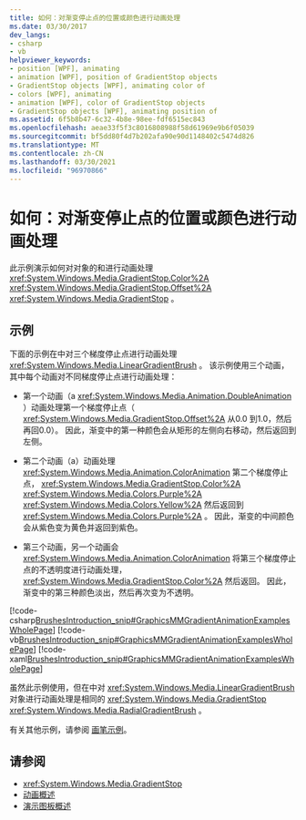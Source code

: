 ```yaml
---
title: 如何：对渐变停止点的位置或颜色进行动画处理
ms.date: 03/30/2017
dev_langs:
- csharp
- vb
helpviewer_keywords:
- position [WPF], animating
- animation [WPF], position of GradientStop objects
- GradientStop objects [WPF], animating color of
- colors [WPF], animating
- animation [WPF], color of GradientStop objects
- GradientStop objects [WPF], animating position of
ms.assetid: 6f5b8b47-6c32-4b8e-98ee-fdf6515ec843
ms.openlocfilehash: aeae33f5f3c8016808988f58d61969e9b6f05039
ms.sourcegitcommit: bf5dd80f4d7b202afa90e90d1148402c5474d826
ms.translationtype: MT
ms.contentlocale: zh-CN
ms.lasthandoff: 03/30/2021
ms.locfileid: "96970866"
---
```

# <a name="how-to-animate-the-position-or-color-of-a-gradient-stop"></a>如何：对渐变停止点的位置或颜色进行动画处理
此示例演示如何对对象的和进行动画处理 <xref:System.Windows.Media.GradientStop.Color%2A> <xref:System.Windows.Media.GradientStop.Offset%2A> <xref:System.Windows.Media.GradientStop> 。  
  
## <a name="example"></a>示例  
 下面的示例在中对三个梯度停止点进行动画处理 <xref:System.Windows.Media.LinearGradientBrush> 。 该示例使用三个动画，其中每个动画对不同梯度停止点进行动画处理：  
  
- 第一个动画（a <xref:System.Windows.Media.Animation.DoubleAnimation> ）动画处理第一个梯度停止点（ <xref:System.Windows.Media.GradientStop.Offset%2A> 从0.0 到1.0，然后再回0.0）。 因此，渐变中的第一种颜色会从矩形的左侧向右移动，然后返回到左侧。  
  
- 第二个动画（a）动画处理 <xref:System.Windows.Media.Animation.ColorAnimation> 第二个梯度停止点， <xref:System.Windows.Media.GradientStop.Color%2A> <xref:System.Windows.Media.Colors.Purple%2A> <xref:System.Windows.Media.Colors.Yellow%2A> 然后返回到 <xref:System.Windows.Media.Colors.Purple%2A> 。 因此，渐变的中间颜色会从紫色变为黄色并返回到紫色。  
  
- 第三个动画，另一个动画会 <xref:System.Windows.Media.Animation.ColorAnimation> 将第三个梯度停止点的不透明度进行动画处理， <xref:System.Windows.Media.GradientStop.Color%2A> 然后返回。 因此，渐变中的第三种颜色淡出，然后再次变为不透明。  
  
 [!code-csharp[BrushesIntroduction_snip#GraphicsMMGradientAnimationExamplesWholePage](~/samples/snippets/csharp/VS_Snippets_Wpf/BrushesIntroduction_snip/CSharp/GradientStopAnimationExample.cs#graphicsmmgradientanimationexampleswholepage)]
 [!code-vb[BrushesIntroduction_snip#GraphicsMMGradientAnimationExamplesWholePage](~/samples/snippets/visualbasic/VS_Snippets_Wpf/BrushesIntroduction_snip/visualbasic/gradientstopanimationexample.vb#graphicsmmgradientanimationexampleswholepage)]
 [!code-xaml[BrushesIntroduction_snip#GraphicsMMGradientAnimationExamplesWholePage](~/samples/snippets/xaml/VS_Snippets_Wpf/BrushesIntroduction_snip/XAML/GradientStopAnimationExample.xaml#graphicsmmgradientanimationexampleswholepage)]  
  
 虽然此示例使用，但在中对 <xref:System.Windows.Media.LinearGradientBrush> 对象进行动画处理是相同的 <xref:System.Windows.Media.GradientStop> <xref:System.Windows.Media.RadialGradientBrush> 。  
  
 有关其他示例，请参阅 [画笔示例](https://github.com/Microsoft/WPF-Samples/tree/master/Graphics/Brushes)。  
  
## <a name="see-also"></a>请参阅

- <xref:System.Windows.Media.GradientStop>
- [动画概述](animation-overview.md)
- [演示图板概述](storyboards-overview.md)
